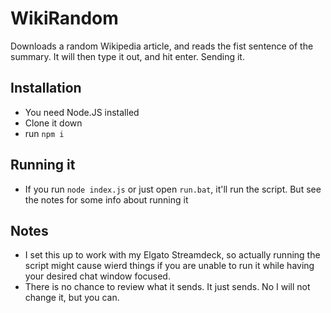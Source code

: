 # WikiRandom

Downloads a random Wikipedia article, and reads the fist sentence of the summary. It will then type it out, and hit enter. Sending it.

## Installation
- You need Node.JS installed
- Clone it down
- run `npm i`


## Running it
- If you run `node index.js` or just open `run.bat`, it'll run the script. But see the notes for some info about running it

## Notes

- I set this up to work with my Elgato Streamdeck, so actually running the script might cause wierd things if you are unable to run it while having your desired chat window focused.
- There is no chance to review what it sends. It just sends. No I will not change it, but you can.